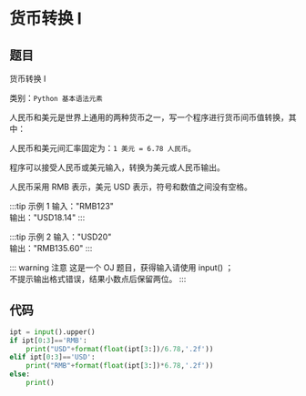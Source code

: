 # 货币转换 I

## 题目

货币转换 I

类别：`Python 基本语法元素`

人民币和美元是世界上通用的两种货币之一，写一个程序进行货币间币值转换，其中：

人民币和美元间汇率固定为：`1 美元 = 6.78 人民币`。

程序可以接受人民币或美元输入，转换为美元或人民币输出。

人民币采用 RMB 表示，美元 USD 表示，符号和数值之间没有空格。

:::tip 示例 1
输入："RMB123"  
输出："USD18.14"
:::

:::tip 示例 2
输入："USD20"  
输出："RMB135.60"
:::

::: warning 注意
这是一个 OJ 题目，获得输入请使用 input() ；  
不提示输出格式错误，结果小数点后保留两位。
:::

## 代码

```python
ipt = input().upper()
if ipt[0:3]=='RMB':
    print("USD"+format(float(ipt[3:])/6.78,'.2f'))
elif ipt[0:3]=='USD':
    print("RMB"+format(float(ipt[3:])*6.78,'.2f'))
else:
    print()
```
